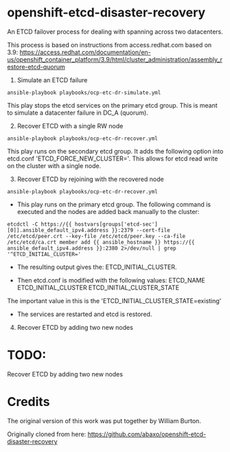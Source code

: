 # openshift-etcd-disaster-recovery
An ETCD failover process for dealing with spanning across two datacenters.

This process is based on instructions from access.redhat.com based on 3.9:
https://access.redhat.com/documentation/en-us/openshift_container_platform/3.9/html/cluster_administration/assembly_restore-etcd-quorum

1. Simulate an ETCD failure 
```
ansible-playbook playbooks/ocp-etc-dr-simulate.yml
```
This play stops the etcd services on the primary etcd group. This is meant to simulate a datacenter failure in DC_A (quorum).

2. Recover ETCD with a single RW node
```
ansible-playbook playbooks/ocp-etc-dr-recover.yml
```
This play runs on the secondary etcd group. It adds the following option into etcd.conf 'ETCD_FORCE_NEW_CLUSTER='. This allows for etcd read write on the cluster with a single node. 

3. Recover ETCD by rejoining with the recovered node
```
ansible-playbook playbooks/ocp-etc-dr-recover.yml
```
- This play runs on the primary etcd group. The following command is executed and the nodes are added back manually to the cluster:

```
etcdctl -C https://{{ hostvars[groups['etcd-sec'][0]].ansible_default_ipv4.address }}:2379 --cert-file /etc/etcd/peer.crt --key-file /etc/etcd/peer.key --ca-file /etc/etcd/ca.crt member add {{ ansible_hostname }} https://{{ ansible_default_ipv4.address }}:2380 2>/dev/null | grep '^ETCD_INITIAL_CLUSTER='
```

- The resulting output gives the: ETCD_INITIAL_CLUSTER.

- Then etcd.conf is modified with the following values:
  ETCD_NAME
  ETCD_INITIAL_CLUSTER
  ETCD_INITIAL_CLUSTER_STATE

The important value in this is the 'ETCD_INITIAL_CLUSTER_STATE=existing'

- The services are restarted and etcd is restored.

4. Recover ETCD by adding two new nodes
# TODO:

Recover ETCD by adding two new nodes

# Credits
The original version of this work was put together by William Burton.

Originally cloned from here:
https://github.com/abaxo/openshift-etcd-disaster-recovery

